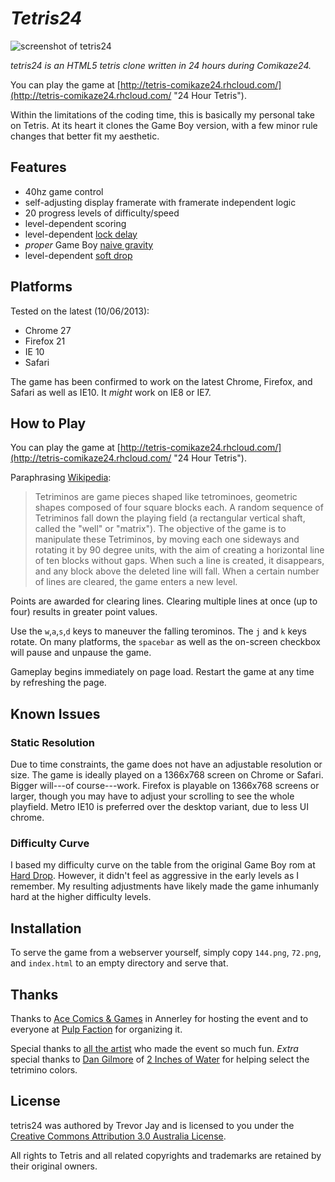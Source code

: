 # _Tetris24_

![screenshot of tetris24](http://tetris-comikaze24.rhcloud.com/screenshot.png)

_tetris24 is an HTML5 tetris clone written in 24 hours during Comikaze24._

You can play the game at [http://tetris-comikaze24.rhcloud.com/](http://tetris-comikaze24.rhcloud.com/ "24 Hour Tetris"). 

Within the limitations of the coding time, this is basically my personal take on Tetris. At its heart it clones the Game Boy version, with a few minor rule changes that better fit my aesthetic.

## Features

- 40hz game control
- self-adjusting display framerate with framerate independent logic
- 20 progress levels of difficulty/speed
- level-dependent scoring
- level-dependent [lock delay](http://harddrop.com/wiki/Lock_delay "Lock delay - Hard Drop - Tetris Wiki")
- *proper* Game Boy [naive gravity](http://harddrop.com/wiki/Line_clear#Line_clear_gravity "Line clear - Hard Drop - Tetris Wiki")
- level-dependent [soft drop](http://harddrop.com/wiki/Drop#Soft_drop "Drop - Hard Drop - Tetris Wiki")

## Platforms

Tested on the latest (10/06/2013):

- Chrome 27
- Firefox 21
- IE 10 
- Safari 

The game has been confirmed to work on the latest Chrome, Firefox, and Safari as well as IE10. It *might* work on IE8 or IE7.

## How to Play

You can play the game at [http://tetris-comikaze24.rhcloud.com/](http://tetris-comikaze24.rhcloud.com/ "24 Hour Tetris"). 

Paraphrasing [Wikipedia](http://en.wikipedia.org/wiki/Tetris "Tetris - Wikipedia, the free encyclopedia"):

>Tetriminos are game pieces shaped like tetrominoes, geometric shapes composed of four square blocks each. A random sequence of Tetriminos fall down the playing field (a rectangular vertical shaft, called the "well" or "matrix"). The objective of the game is to manipulate these Tetriminos, by moving each one sideways and rotating it by 90 degree units, with the aim of creating a horizontal line of ten blocks without gaps. When such a line is created, it disappears, and any block above the deleted line will fall. When a certain number of lines are cleared, the game enters a new level. 

Points are awarded for clearing lines. Clearing multiple lines at once (up to four) results in greater point values.

Use the `w`,`a`,`s`,`d` keys to maneuver the falling terominos. The `j` and `k` keys rotate. On many platforms, the `spacebar` as well as the on-screen checkbox will pause and unpause the game.

Gameplay begins immediately on page load. Restart the game at any time by refreshing the page.

## Known Issues

### Static Resolution

Due to time constraints, the game does not have an adjustable resolution or size. The game is ideally played on a 1366x768 screen on Chrome or Safari. Bigger will---of course---work. Firefox is playable on 1366x768 screens or larger, though you may have to adjust your scrolling to see the whole playfield. Metro IE10 is preferred over the desktop variant, due to less UI chrome.

### Difficulty Curve

I based my difficulty curve on the table from the original Game Boy rom at <a href="http://harddrop.com/wiki/Tetris_(Game_Boy)">Hard Drop</a>. However, it didn't feel as aggressive in the early levels as I remember. My resulting adjustments have likely made the game inhumanly hard at the higher difficulty levels.

## Installation

To serve the game from a webserver yourself, simply copy `144.png`, `72.png`, and `index.html` to an empty directory and serve that.

## Thanks

Thanks to [Ace Comics & Games](http://acecomics.com.au/annerley.html "Ace Comics & Games") in Annerley for hosting the event and to everyone at [Pulp Faction](http://pulpfaction.net/ "Pulp Faction") for organizing it.

Special thanks to [all the artist](https://vimeo.com/68030029 "24 hour comic challenge Brisbane timelapse") who made the event so much fun. *Extra* special thanks to [Dan Gilmore](http://www.2inchesofwater.com/ "2 Inches of Water") of [2 Inches of Water](http://www.2inchesofwater.com/ "2 Inches of Water") for helping select the tetrimino colors.

## License

tetris24 was authored by Trevor Jay and is licensed to you under the [Creative Commons Attribution 3.0 Australia License](http://creativecommons.org/licenses/by/3.0/au/deed.en_GB "Creative Commons - Attribution 3.0 Australia - CC BY 3.0 AU"). 

All rights to Tetris and all related copyrights and trademarks are retained by their original owners.
